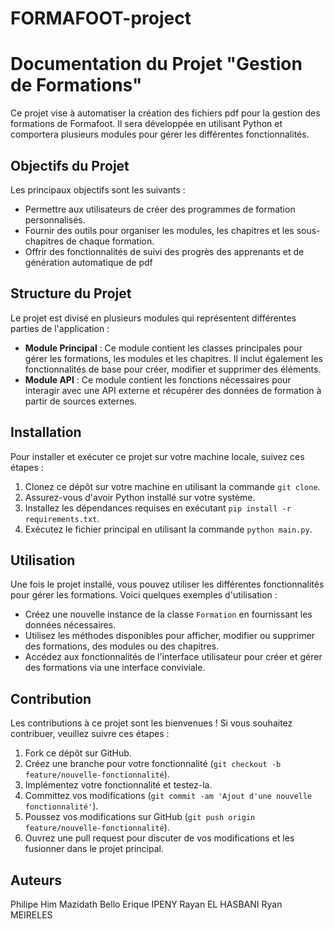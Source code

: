 # FORMAFOOT-project
# Documentation du Projet "Gestion de Formations"

Ce projet vise à  automatiser la création des fichiers pdf pour la gestion des formations de Formafoot. Il sera développée en utilisant Python et comportera plusieurs modules pour gérer les différentes fonctionnalités.

## Objectifs du Projet

 Les principaux objectifs sont les suivants :

- Permettre aux utilisateurs de créer des programmes de formation personnalisés.
- Fournir des outils pour organiser les modules, les chapitres et les sous-chapitres de chaque formation.
- Offrir des fonctionnalités de suivi des progrès des apprenants et de génération automatique de pdf

## Structure du Projet

Le projet est divisé en plusieurs modules qui représentent différentes parties de l'application :

- **Module Principal** : Ce module contient les classes principales pour gérer les formations, les modules et les chapitres. Il inclut également les fonctionnalités de base pour créer, modifier et supprimer des éléments.
- **Module API** : Ce module contient les fonctions nécessaires pour interagir avec une API externe et récupérer des données de formation à partir de sources externes.


## Installation 

Pour installer et exécuter ce projet sur votre machine locale, suivez ces étapes :

1. Clonez ce dépôt sur votre machine en utilisant la commande `git clone`.
2. Assurez-vous d'avoir Python installé sur votre système.
3. Installez les dépendances requises en exécutant `pip install -r requirements.txt`.
4. Exécutez le fichier principal en utilisant la commande `python main.py`.

## Utilisation

Une fois le projet installé, vous pouvez utiliser les différentes fonctionnalités pour gérer les formations. Voici quelques exemples d'utilisation :

- Créez une nouvelle instance de la classe `Formation` en fournissant les données nécessaires.
- Utilisez les méthodes disponibles pour afficher, modifier ou supprimer des formations, des modules ou des chapitres.
- Accédez aux fonctionnalités de l'interface utilisateur pour créer et gérer des formations via une interface conviviale.

## Contribution

Les contributions à ce projet sont les bienvenues ! Si vous souhaitez contribuer, veuillez suivre ces étapes :

1. Fork ce dépôt sur GitHub.
2. Créez une branche pour votre fonctionnalité (`git checkout -b feature/nouvelle-fonctionnalité`).
3. Implémentez votre fonctionnalité et testez-la.
4. Committez vos modifications (`git commit -am 'Ajout d'une nouvelle fonctionnalité'`).
5. Poussez vos modifications sur GitHub (`git push origin feature/nouvelle-fonctionnalité`).
6. Ouvrez une pull request pour discuter de vos modifications et les fusionner dans le projet principal.

## Auteurs  

Philipe Him
Mazidath Bello
Erique IPENY
Rayan EL HASBANI
Ryan MEIRELES

